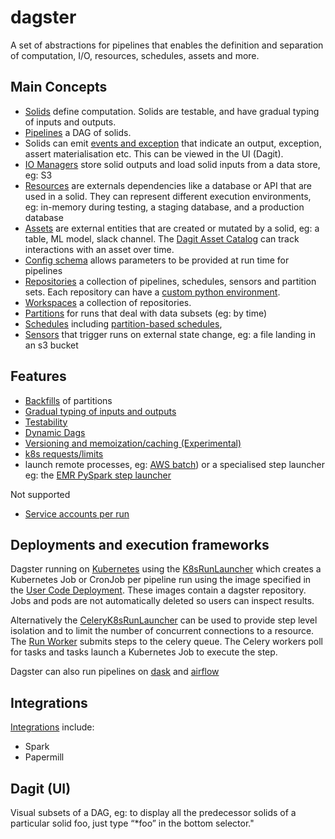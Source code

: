 # dagster

A set of abstractions for pipelines that enables the definition and separation of computation, I/O, resources, schedules, assets and more.

## Main Concepts

- [Solids](https://docs.dagster.io/concepts/solids-pipelines/solids) define computation. Solids are testable, and have gradual typing of inputs and outputs.
- [Pipelines](https://docs.dagster.io/concepts/solids-pipelines/pipelines) a DAG of solids.
- Solids can emit [events and exception](https://docs.dagster.io/concepts/solids-pipelines/solid-events) that indicate an output, exception, assert materialisation etc. This can be viewed in the UI (Dagit).
- [IO Managers](https://docs.dagster.io/concepts/io-management/io-managers) store solid outputs and load solid inputs from a data store, eg: S3
- [Resources](https://docs.dagster.io/concepts/modes-resources) are externals dependencies like a database or API that are used in a solid. They can represent different execution environments, eg: in-memory during testing, a staging database, and a production database
- [Assets](https://docs.dagster.io/concepts/assets/asset-materializations) are external entities that are created or mutated by a solid, eg: a table, ML model, slack channel. The [Dagit Asset Catalog](https://docs.dagster.io/concepts/dagit/dagit#assets) can track interactions with an asset over time.
- [Config schema](https://docs.dagster.io/concepts/configuration/config-schema) allows parameters to be provided at run time for pipelines
- [Repositories](https://docs.dagster.io/concepts/repositories-workspaces/repositories) a collection of pipelines, schedules, sensors and partition sets. Each repository can have a [custom python environment](https://docs.dagster.io/concepts/repositories-workspaces/workspaces#multiple-python-environments).
- [Workspaces](https://docs.dagster.io/concepts/repositories-workspaces/workspaces) a collection of repositories.
- [Partitions](https://docs.dagster.io/concepts/partitions-schedules-sensors/partitions) for runs that deal with data subsets (eg: by time)
- [Schedules](https://docs.dagster.io/concepts/partitions-schedules-sensors/schedules) including [partition-based schedules](https://docs.dagster.io/concepts/partitions-schedules-sensors/schedules#partition-based-schedules),
- [Sensors](https://docs.dagster.io/concepts/partitions-schedules-sensors/sensors) that trigger runs on external state change, eg: a file landing in an s3 bucket

## Features

- [Backfills](https://docs.dagster.io/concepts/partitions-schedules-sensors/backfills) of partitions
- [Gradual typing of inputs and outputs](https://docs.dagster.io/concepts/types)
- [Testability](https://docs.dagster.io/concepts/testing)
- [Dynamic Dags](https://github.com/dagster-io/dagster/issues/462)
- [Versioning and memoization/caching (Experimental)](https://docs.dagster.io/guides/dagster/memoization)
- [k8s requests/limits](https://github.com/dagster-io/dagster/issues/3483#issuecomment-754305435)
- launch remote processes, eg: [AWS batch](<(https://dagster.slack.com/archives/CCCR6P2UR/p1614041404042600)>)) or a specialised step launcher eg: the [EMR PySpark step launcher](https://docs.dagster.io/integrations/pyspark#submitting-pyspark-solids-on-emr)

Not supported

- [Service accounts per run](https://github.com/dagster-io/dagster/issues/3445)

## Deployments and execution frameworks

Dagster running on [Kubernetes](https://docs.dagster.io/deployment/guides/kubernetes/deploying-with-helm) using the [K8sRunLauncher](https://docs.dagster.io/_apidocs/libraries/dagster-k8s#dagster_k8s.K8sRunLauncher) which creates a Kubernetes Job or CronJob per pipeline run using the image specified in the [User Code Deployment](https://docs.dagster.io/deployment/guides/kubernetes/deploying-with-helm#user-code-deployment). These images contain a dagster repository. Jobs and pods are not automatically deleted so users can inspect results.

Alternatively the [CeleryK8sRunLauncher](https://docs.dagster.io/deployment/guides/kubernetes/deploying-with-helm-advanced#celery) can be used to provide step level isolation and to limit the number of concurrent connections to a resource. The [Run Worker](https://docs.dagster.io/deployment/guides/kubernetes/deploying-with-helm-advanced#run-worker) submits steps to the celery queue. The Celery workers poll for tasks and tasks launch a Kubernetes Job to execute the step.

Dagster can also run pipelines on [dask](https://docs.dagster.io/deployment/guides/dask) and [airflow](https://docs.dagster.io/deployment/guides/airflow)

## Integrations

[Integrations](https://docs.dagster.io/integrations) include:

- Spark
- Papermill

## Dagit (UI)

Visual subsets of a DAG, eg: to display all the predecessor solids of a particular solid foo, just type “\*foo” in the bottom selector."
